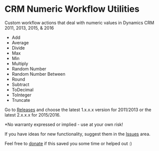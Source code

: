 # CRM Numeric Workflow Utilities
Custom workflow actions that deal with numeric values in Dynamics CRM 2011, 2013, 2015, & 2016

* Add
* Average
* Divide
* Max
* Min
* Multiply
* Random Number
* Random Number Between
* Round
* Subtract
* ToDecimal
* ToInteger
* Truncate

Go to [Releases](https://github.com/jlattimer/CRM-Numeric-Workflow-Utilities/releases) and choose the latest 1.x.x.x version for 2011/2013 or the latest 2.x.x.x for 2015/2016.

*No warranty expressed or implied - use at your own risk!

If you have ideas for new functionality, suggest them in the [Issues](https://github.com/jlattimer/CRM-Numeric-Workflow-Utilities/issues) area.

Feel free to [donate](https://paypal.me/JLattimer) if this saved you some time or helped out :)
